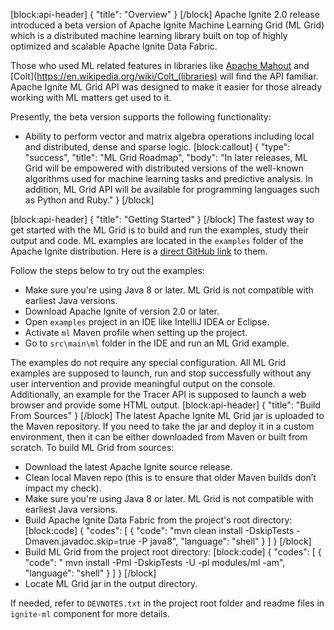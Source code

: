 [block:api-header]
{
  "title": "Overview"
}
[/block]
Apache Ignite 2.0 release introduced a beta version of Apache Ignite Machine Learning Grid (ML Grid) which is a distributed machine learning library built on top of highly optimized and scalable Apache Ignite Data Fabric.

Those who used ML related features in libraries like [Apache Mahout](http://mahout.apache.org) and [Colt](https://en.wikipedia.org/wiki/Colt_(libraries) will find the API familiar. Apache Ignite ML Grid API was designed to make it easier for those already working with ML matters get used to it.

Presently, the beta version supports the following functionality:
*  Ability to perform vector and matrix algebra operations including local and distributed, dense and sparse logic.
[block:callout]
{
  "type": "success",
  "title": "ML Grid Roadmap",
  "body": "In later releases, ML Grid will be empowered with distributed versions of the well-known algorithms used for machine learning tasks and predictive analysis. In addition, ML Grid API will be available for programming languages such as Python and Ruby."
}
[/block]

[block:api-header]
{
  "title": "Getting Started"
}
[/block]
The fastest way to get started with the ML Grid is to build and run the examples, study their output and code. ML examples are located in the `examples` folder of the Apache Ignite distribution. Here is a [direct GitHub link](https://github.com/apache/ignite/tree/master/examples/src/main/ml/org/apache/ignite/examples/ml/math) to them.

Follow the steps below to try out the examples:
* Make sure you're using Java 8 or later. ML Grid is not compatible with earliest Java versions.
* Download Apache Ignite of version 2.0 or later.
* Open `examples` project in an IDE like IntelliJ IDEA or Eclipse.
* Activate `ml` Maven profile when setting up the project.
* Go to `src\main\ml` folder in the IDE and run an ML Grid example.
 
The examples do not require any special configuration. All ML Grid examples are supposed to launch, run and stop successfully without any user intervention and provide meaningful output on the console. Additionally, an example for the Tracer API is supposed to launch a web browser and provide some HTML output.
[block:api-header]
{
  "title": "Build From Sources"
}
[/block]
The latest Apache Ignite ML Grid jar is uploaded to the Maven repository. If you need to take the jar and deploy it in a custom environment, then it can be either downloaded from Maven or built from scratch. To build ML Grid from sources:
* Download the latest Apache Ignite source release.
* Clean local Maven repo (this is to ensure that older Maven builds don’t impact my check).
* Make sure you're using Java 8 or later. ML Grid is not compatible with earliest Java versions.
* Build Apache Ignite Data Fabric from the project's root directory:
[block:code]
{
  "codes": [
    {
      "code": "mvn clean install -DskipTests -Dmaven.javadoc.skip=true -P java8",
      "language": "shell"
    }
  ]
}
[/block]
* Build ML Grid from the project root directory:
[block:code]
{
  "codes": [
    {
      "code": "  mvn install -Pml -DskipTests -U -pl modules/ml -am",
      "language": "shell"
    }
  ]
}
[/block]
* Locate ML Grid jar in the output directory.

If needed, refer to `DEVNOTES.txt` in the project root folder and readme files in `ignite-ml` component for more details.